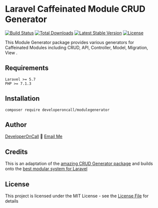 # Laravel Caffeinated Module CRUD Generator

[![Build Status](https://travis-ci.org/DeveloperOnCall/modulegenerator.svg?branch=master)](https://travis-ci.org/DeveloperOnCall/modulegenerator)
[![Total Downloads](https://poser.pugx.org/developeroncall/modulegenerator/downloads)](https://packagist.org/packages/developeroncall/modulegenerator)
[![Latest Stable Version](https://poser.pugx.org/developeroncall/modulegenerator/v/stable)](https://packagist.org/packages/developeroncall/modulegenerator)
[![License](https://poser.pugx.org/developeroncall/modulegenerator/license)](https://packagist.org/packages/developeroncall/modulegenerator)

This Module Generator package provides various generators for Caffeinated Modules including CRUD, API, Controller, Model, Migration, View .

## Requirements
    Laravel >= 5.7
    PHP >= 7.1.3

## Installation
```
composer require developeroncall/modulegenerator 
```

## Author

[DeveloperOnCall](http://www.developeroncall.com) :email: [Email Me](mailto:admin@developeroncall.com)

## Credits

This is an adaptation of the [amazing CRUD Generator package](https://github.com/appzcoder/crud-generator) and builds 
onto the [best modular system for Laravel](https://github.com/caffeinated/modules)

## License

This project is licensed under the MIT License - see the [License File](LICENSE) for details
